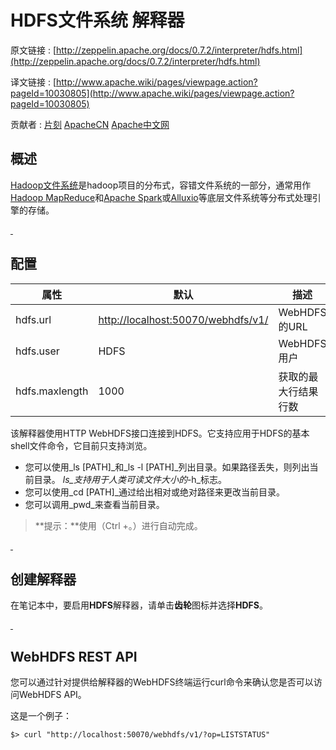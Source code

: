 # HDFS文件系统 解释器

原文链接 : [http://zeppelin.apache.org/docs/0.7.2/interpreter/hdfs.html](http://zeppelin.apache.org/docs/0.7.2/interpreter/hdfs.html)

译文链接 : [http://www.apache.wiki/pages/viewpage.action?pageId=10030805](http://www.apache.wiki/pages/viewpage.action?pageId=10030805)

贡献者 : [片刻](/display/~jiangzhonglian) [ApacheCN](/display/~apachecn) [Apache中文网](/display/~apachechina)

## 概述

[Hadoop文件系统](http://hadoop.apache.org/)是hadoop项目的分布式，容错文件系统的一部分，通常用作[Hadoop MapReduce](http://hadoop.apache.org/)和[Apache Spark](http://spark.apache.org/)或[Alluxio](http://www.alluxio.org/)等底层文件系统等分布式处理引擎的存储。

[ ](http://zeppelin.apache.org/docs/0.7.1/interpreter/hdfs.html#configuration)

## 配置

| 属性 | 默认 | 描述 |
| --- | --- | --- |
| hdfs.url | [http://localhost:50070/webhdfs/v1/](http://localhost:50070/webhdfs/v1/) | WebHDFS的URL |
| hdfs.user | HDFS | WebHDFS用户 |
| hdfs.maxlength | 1000 | 获取的最大行结果行数 |

该解释器使用HTTP WebHDFS接口连接到HDFS。它支持应用于HDFS的基本shell文件命令，它目前只支持浏览。

*   您可以使用_ls [PATH]_和_ls -l [PATH]_列出目录。如果路径丢失，则列出当前目录。 _ls_支持用于人类可读文件大小的_-h_标志。
*   您可以使用_cd [PATH]_通过给出相对或绝对路径来更改当前目录。
*   您可以调用_pwd_来查看当前目录。

> **提示：**使用（Ctrl +。）进行自动完成。

[ ](http://zeppelin.apache.org/docs/0.7.1/interpreter/hdfs.html#create-interpreter)

## 创建解释器

在笔记本中，要启用**HDFS**解释器，请单击**齿轮**图标并选择**HDFS**。

[ ](http://zeppelin.apache.org/docs/0.7.1/interpreter/hdfs.html#webhdfs-rest-api)

## WebHDFS REST API 

您可以通过针对提供给解释器的WebHDFS终端运行curl命令来确认您是否可以访问WebHDFS API。

这是一个例子：

```
$> curl "http://localhost:50070/webhdfs/v1/?op=LISTSTATUS" 
```